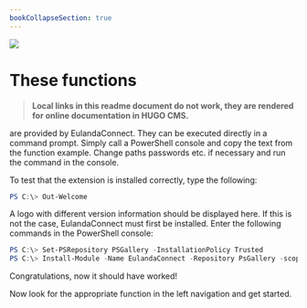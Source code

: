 ```yaml
---
bookCollapseSection: true
---
```


![](/functions.png) 

# These functions 

> **Local links in this readme document do not work, they are rendered for online documentation in HUGO CMS.**

are provided by EulandaConnect. They can be executed directly in a command prompt. Simply call a PowerShell console and copy the text from the function example. Change paths passwords etc. if necessary and run the command in the console.

To test that the extension is installed correctly, type the following:

```powershell
PS C:\> Out-Welcome	
```

A logo with different version information should be displayed here. If this is not the case, EulandaConnect must first be installed. Enter the following commands in the PowerShell console:

```powershell
PS C:\> Set-PSRepository PSGallery -InstallationPolicy Trusted
PS C:\> Install-Module -Name EulandaConnect -Repository PsGallery -scope CurrentUser
```

Congratulations, now it should have worked!

Now look for the appropriate function in the left navigation and get started.


